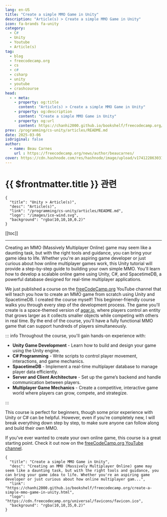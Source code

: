 ```yaml
---
lang: en-US
title: "Create a simple MMO Game in Unity"
description: "Article(s) > Create a simple MMO Game in Unity"
icon: fa-brands fa-unity
category:
  - C#
  - Unity
  - Youtube
  - Article(s)
tag:
  - blog
  - freecodecamp.org
  - cs
  - c#
  - csharp
  - unity
  - youtube
  - crashcourse
head:
  - - meta:
    - property: og:title
      content: "Article(s) > Create a simple MMO Game in Unity"
    - property: og:description
      content: "Create a simple MMO Game in Unity"
    - property: og:url
      content: https://chanhi2000.github.io/bookshelf/freecodecamp.org/create-a-simple-mmo-game-in-unity.html
prev: /programming/cs-unity/articles/README.md
date: 2025-03-06
isOriginal: false
author:
  - name: Beau Carnes
    url : https://freecodecamp.org/news/author/beaucarnes/
cover: https://cdn.hashnode.com/res/hashnode/image/upload/v1741228630313/676dbb39-5da0-421e-aa31-8760b7f994a2.png
---
```


# {{ $frontmatter.title }} 관련

```component VPCard
{
  "title": "Unity > Article(s)",
  "desc": "Article(s)",
  "link": "/programming/cs-unity/articles/README.md",
  "logo": "/images/ico-wind.svg",
  "background": "rgba(10,10,10,0.2)"
}
```

[[toc]]

---

<SiteInfo
  name="Create a simple MMO Game in Unity"
  desc="Creating an MMO (Massively Multiplayer Online) game may seem like a daunting task, but with the right tools and guidance, you can bring your game idea to life. Whether you're an aspiring game developer or just curious about how online multiplayer gam..."
  url="https://freecodecamp.org/news/create-a-simple-mmo-game-in-unity"
  logo="https://cdn.freecodecamp.org/universal/favicons/favicon.ico"
  preview="https://cdn.hashnode.com/res/hashnode/image/upload/v1741228630313/676dbb39-5da0-421e-aa31-8760b7f994a2.png"/>

Creating an MMO (Massively Multiplayer Online) game may seem like a daunting task, but with the right tools and guidance, you can bring your game idea to life. Whether you're an aspiring game developer or just curious about how online multiplayer games work, this Unity tutorial will provide a step-by-step guide to building your own simple MMO. You'll learn how to develop a scalable online game using Unity, C#, and SpacetimeDB, a powerful database designed for real-time multiplayer applications.

We just published a course on the [<FontIcon icon="fa-brands fa-free-code-camp"/>freeCodeCamp.org](http://freeCodeCamp.org) YouTube channel that will teach you how to create an MMO game from scratch using Unity and SpacetimeDB. I created the course myself! This beginner-friendly course walks you through every step of the development process. The game you'll create is a space-themed version of [<FontIcon icon="fas fa-globe"/>agar.io](http://agar.io), where players control an entity that grows larger as it collects smaller objects while competing with others in real time. By the end of the course, you'll have a fully functional MMO game that can support hundreds of players simultaneously.

::: info Throughout the course, you'll gain hands-on experience with:

- **Unity Game Development** - Learn how to build and design your game using the Unity engine.
- **C# Programming** - Write scripts to control player movement, interactions, and game mechanics.
- **SpacetimeDB** - Implement a real-time multiplayer database to manage player data efficiently.
- **Server and Client Architecture** - Set up the game’s backend and handle communication between players.
- **Multiplayer Game Mechanics** - Create a competitive, interactive game world where players can grow, compete, and strategize.

:::

This course is perfect for beginners, though some prior experience with Unity or C# can be helpful. However, even if you're completely new, I will break everything down step by step, to make sure anyone can follow along and build their own MMO.

If you've ever wanted to create your own online game, this course is a great starting point. Check it out now on the [<FontIcon icon="fa-brands fa-youtube"/>freeCodeCamp.org YouTube channel](https://youtu.be/msVwc0IwYl0).

<VidStack src="youtube/msVwc0IwYl0" />

<!-- TODO: add ARTICLE CARD -->
```component VPCard
{
  "title": "Create a simple MMO Game in Unity",
  "desc": "Creating an MMO (Massively Multiplayer Online) game may seem like a daunting task, but with the right tools and guidance, you can bring your game idea to life. Whether you're an aspiring game developer or just curious about how online multiplayer gam...",
  "link": "https://chanhi2000.github.io/bookshelf/freecodecamp.org/create-a-simple-mmo-game-in-unity.html",
  "logo": "https://cdn.freecodecamp.org/universal/favicons/favicon.ico",
  "background": "rgba(10,10,35,0.2)"
}
```
